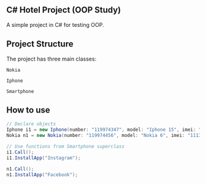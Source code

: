 ## C# Hotel Project (OOP Study)
A simple project in C# for testing OOP.<br>

## Project Structure
The project has three main classes:

`Nokia`

`Iphone`

`Smartphone`

## How to use

```c#
// Declare objects
Iphone i1 = new Iphone(number: "119974347", model: "Iphone 15", imei: "111111111111111", memory: 8);
Nokia n1 = new Nokia(number: "119974456", model: "Nokia 6", imei: "111333111111111", memory: 6);

// Use functions from Smartphone superclass
i1.Call();
i1.InstallApp("Instagram");

n1.Call();
n1.InstallApp("Facebook");
```
